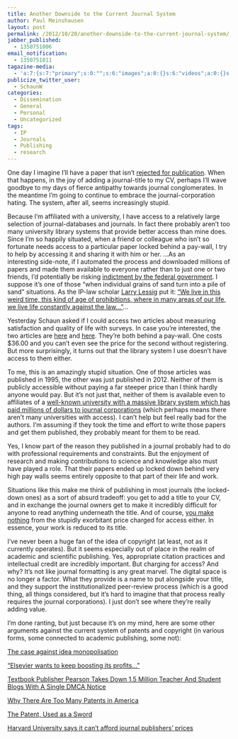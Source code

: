 ```yaml
---
title: Another Downside to the Current Journal System
author: Paul Meinshausen
layout: post
permalink: /2012/10/20/another-downside-to-the-current-journal-system/
jabber_published:
  - 1350751006
email_notification:
  - 1350751011
tagazine-media:
  - 'a:7:{s:7:"primary";s:0:"";s:6:"images";a:0:{}s:6:"videos";a:0:{}s:11:"image_count";i:0;s:6:"author";s:8:"20544712";s:7:"blog_id";s:8:"32115977";s:9:"mod_stamp";s:19:"2012-10-20 16:36:44";}'
publicize_twitter_user:
  - SchaunW
categories:
  - Dissemination
  - General
  - Personal
  - Uncategorized
tags:
  - IP
  - Journals
  - Publishing
  - research
---
```

One day I imagine I’ll have a paper that isn’t [rejected for publication][1]. When that happens, in the joy of adding a journal-title to my CV, perhaps I’ll wave goodbye to my days of fierce antipathy towards journal conglomerates. In the meantime I’m going to continue to embrace the journal-corporation hating. The system, after all, seems increasingly stupid.<!--more-->

Because I’m affiliated with a university, I have access to a relatively large selection of journal-databases and journals. In fact there probably aren’t too many university library systems that provide better access than mine does. Since I’m so happily situated, when a friend or colleague who isn’t so fortunate needs access to a particular paper locked behind a pay-wall, I try to help by accessing it and sharing it with him or her. &#8230;As an interesting side-note, if I automated the process and downloaded millions of papers and made them available to everyone rather than to just one or two friends, I’d potentially be risking [indictment by the federal government][2]. I suppose it’s one of those “when individual grains of sand turn into a pile of sand” situations. As the IP-law scholar [Larry Lessig][3] put it: [“We live in this weird time, this kind of age of prohibitions, where in many areas of our life, we live life constantly against the law&#8230;”][4]&#8230;

Yesterday Schaun asked if I could access two articles about measuring satisfaction and quality of life with surveys. In case you’re interested, the two articles are [here][5] and [here][6]. They’re both behind a pay-wall. One costs $36.00 and you can’t even see the price for the second without registering. But more surprisingly, it turns out that the library system I use doesn’t have access to them either.

To me, this is an amazingly stupid situation. One of those articles was published in 1995, the other was just published in 2012. Neither of them is publicly accessible without paying a far steeper price than I think hardly anyone would pay. But it’s not just that, neither of them is available even to affiliates of a [well-known university with a massive library system which has paid millions of dollars to journal corporations][7] (which perhaps means there aren’t many universities with access). I can’t help but feel really bad for the authors. I’m assuming if they took the time and effort to write those papers and get them published, they probably meant for them to be read.

Yes, I know part of the reason they published in a journal probably had to do with professional requirements and constraints. But the enjoyment of research and making contributions to science and knowledge also must have played a role. That their papers ended up locked down behind very high pay walls seems entirely opposite to that part of their life and work.

Situations like this make me think of publishing in most journals (the locked-down ones) as a sort of absurd tradeoff: you get to add a title to your CV, and in exchange the journal owners get to make it incredibly difficult for anyone to read anything underneath the title. And of course, [you make nothing][8] from the stupidly exorbitant price charged for access either. In essence, your work is reduced to its title.

I’ve never been a huge fan of the idea of copyright (at least, not as it currently operates). But it seems especially out of place in the realm of academic and scientific publishing. Yes, appropriate citation practices and intellectual credit are incredibly important. But charging for access? And why? It’s not like journal formatting is any great marvel. The digital space is no longer a factor. What they provide is a name to put alongside your title, and they support the institutionalized peer-review process (which is a good thing, all things considered, but it’s hard to imagine that that process really requires the journal corporations). I just don&#8217;t see where they&#8217;re really adding value.

I’m done ranting, but just because it&#8217;s on my mind, here are some other arguments against the current system of patents and copyright (in various forms, some connected to academic publishing, some not):

[The case against idea monopolisation][9]

[“Elsevier wants to keep boosting its profits…”][10]

[Textbook Publisher Pearson Takes Down 1.5 Million Teacher And Student Blogs With A Single DMCA Notice][11]

[Why There Are Too Many Patents in America][12]

[The Patent, Used as a Sword][13]

[Harvard University says it can&#8217;t afford journal publishers&#8217; prices][7]

 [1]: http://houseofstones.wordpress.com/2012/06/13/we-dont-need-better-research-we-need-more-research-with-search-options/
 [2]: http://www.wired.com/threatlevel/2012/09/aaron-swartz-felony/all/
 [3]: http://en.wikipedia.org/wiki/Lawrence_Lessig
 [4]: https://www.youtube.com/watch?feature=player_embedded&v=GAzLRif9VDA#t=206s
 [5]: http://www.tandfonline.com/doi/pdf/10.1080/10941665.2012.658411
 [6]: http://onlinelibrary.wiley.com/doi/10.1111/j.1549-0831.1995.tb00598.x/abstract
 [7]: http://www.guardian.co.uk/science/2012/apr/24/harvard-university-journal-publishers-prices
 [8]: http://chronicle.com/article/Want-to-Change-Academic/134546/
 [9]: http://ftalphaville.ft.com/2012/10/03/1190711/the-case-against-idea-monopolisation/
 [10]: http://gowers.wordpress.com/2012/01/21/elsevier-my-part-in-its-downfall/#comment-29101
 [11]: http://www.techdirt.com/articles/20121013/18332220701/textbook-publisher-pearson-takes-down-15-million-teacher-student-blogs-with-single-dmca-notice.shtml
 [12]: http://www.theatlantic.com/business/archive/2012/07/why-there-are-too-many-patents-in-america/259725/
 [13]: http://www.nytimes.com/2012/10/08/technology/patent-wars-among-tech-giants-can-stifle-competition.html?smid=tw-share&_r=0
